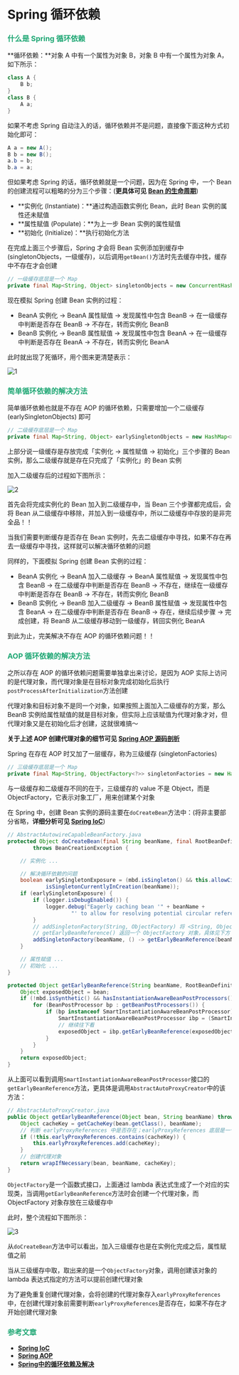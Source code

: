 # Spring 循环依赖

### <font color=#1FA774>什么是 Spring 循环依赖</font>

**循环依赖：**对象 A 中有一个属性为对象 B，对象 B 中有一个属性为对象 A，如下所示：

```java
class A {
    B b;
}
class B {
    A a;
}
```

如果不考虑 Spring 自动注入的话，循环依赖并不是问题，直接像下面这种方式初始化即可：

```java
A a = new A();
B b = new B();
a.b = b;
b.a = a;
```

但如果考虑 Spring 的话，循环依赖就是一个问题，因为在 Spring 中，一个 Bean 的创建流程可以粗略的分为三个步骤：(**更具体可见 [Bean 的生命周期](./Spring-IoC.html#bean-的生命周期)**)

- **实例化 (Instantiate)：**通过构造函数实例化 Bean，此时 Bean 实例的属性还未赋值
- **属性赋值 (Populate)：**为上一步 Bean 实例的属性赋值
- **初始化 (Initialize)：**执行初始化方法

在完成上面三个步骤后，Spring 才会将 Bean 实例添加到缓存中 (singletonObjects，一级缓存)，以后调用`getBean()`方法时先去缓存中找，缓存中不存在才会创建

```java
// 一级缓存底层是一个 Map
private final Map<String, Object> singletonObjects = new ConcurrentHashMap<>(256);
```

现在模拟 Spring 创建 Bean 实例的过程：

- BeanA 实例化 -> BeanA 属性赋值 -> 发现属性中包含 BeanB -> 在一级缓存中判断是否存在 BeanB -> 不存在，转而实例化 BeanB
- BeanB 实例化 -> BeanB 属性赋值 -> 发现属性中包含 BeanA -> 在一级缓存中判断是否存在 BeanA -> 不存在，转而实例化 BeanA

此时就出现了死循环，用个图来更清楚表示：

![1](https://cdn.jsdelivr.net/gh/LFool/new-image-hosting@master/20230619/0537361687124256oJMhqz1.svg)

### <font color=#1FA774>简单循环依赖的解决方法</font>

简单循环依赖也就是不存在 AOP 的循环依赖，只需要增加一个二级缓存 (earlySingletonObjects) 即可

```java
// 二级缓存底层是一个 Map
private final Map<String, Object> earlySingletonObjects = new HashMap<>(16);
```

上部分说一级缓存是存放完成「实例化 -> 属性赋值 -> 初始化」三个步骤的 Bean 实例，那么二级缓存就是存在只完成了「实例化」的 Bean 实例

加入二级缓存后的过程如下图所示：

![2](https://cdn.jsdelivr.net/gh/LFool/new-image-hosting@master/20230619/0548061687124886Bdn8IB2.svg)

首先会将完成实例化的 Bean 加入到二级缓存中，当 Bean 三个步骤都完成后，会将 Bean 从二级缓存中移除，并加入到一级缓存中，所以二级缓存中存放的是非完全品！！

当我们需要判断缓存是否存在 Bean 实例时，先去二级缓存中寻找，如果不存在再去一级缓存中寻找，这样就可以解决循环依赖的问题

同样的，下面模拟 Spring 创建 Bean 实例的过程：

- BeanA 实例化 -> BeanA 加入二级缓存 -> BeanA 属性赋值 -> 发现属性中包含 BeanB -> 在二级缓存中判断是否存在 BeanB -> 不存在，继续在一级缓存中判断是否存在 BeanB -> 不存在，转而实例化 BeanB
- BeanB 实例化 -> BeanB 加入二级缓存 -> BeanB 属性赋值 -> 发现属性中包含 BeanA -> 在二级缓存中判断是否存在 BeanB -> 存在，继续后续步骤 -> 完成创建，将 BeanB 从二级缓存移动到一级缓存，转回实例化 BeanA

到此为止，完美解决不存在 AOP 的循环依赖问题！！

### <font color=#1FA774>AOP 循环依赖的解决方法</font>

之所以存在 AOP 的循环依赖问题需要单独拿出来讨论，是因为 AOP 实际上访问的是代理对象，而代理对象是在目标对象完成初始化后执行`postProcessAfterInitialization`方法创建

代理对象和目标对象不是同一个对象，如果按照上面加入二级缓存的方案，那么 BeanB 实例给属性赋值的就是目标对象，但实际上应该赋值为代理对象才对，但代理对象又是在初始化后才创建，这就很难搞～

**关于上述 AOP 创建代理对象的细节可见 [Spring AOP 源码剖析](./Spring-AOP.html#spring-aop-源码剖析)**

Spring 在存在 AOP 时又加了一层缓存，称为三级缓存 (singletonFactories)

```java
// 三级缓存底层是一个 Map
private final Map<String, ObjectFactory<?>> singletonFactories = new HashMap<>(16);
```

与一级缓存和二级缓存不同的在于，三级缓存的 value 不是 Object，而是 ObjectFactory，它表示对象工厂，用来创建某个对象

在 Spring 中，创建 Bean 实例的源码主要在`doCreateBean`方法中：(将非主要部分省略，**详细分析可见 [Spring IoC](Spring-IoC.html)**)

```java
// AbstractAutowireCapableBeanFactory.java
protected Object doCreateBean(final String beanName, final RootBeanDefinition mbd, final @Nullable Object[] args)
        throws BeanCreationException {

    // 实例化 ...

    // 解决循环依赖的问题
    boolean earlySingletonExposure = (mbd.isSingleton() && this.allowCircularReferences &&
            isSingletonCurrentlyInCreation(beanName));
    if (earlySingletonExposure) {
        if (logger.isDebugEnabled()) {
            logger.debug("Eagerly caching bean '" + beanName +
                    "' to allow for resolving potential circular references");
        }
        // addSingletonFactory(String, ObjectFactory) 将 <String, ObjectFactory> 添加到 singletonFactories 中
        // getEarlyBeanReference() 返回一个 ObjectFactory 对象，具体见下方
        addSingletonFactory(beanName, () -> getEarlyBeanReference(beanName, mbd, bean));
    }

    // 属性赋值 ...
    // 初始化 ...
}

protected Object getEarlyBeanReference(String beanName, RootBeanDefinition mbd, Object bean) {
    Object exposedObject = bean;
    if (!mbd.isSynthetic() && hasInstantiationAwareBeanPostProcessors()) {
        for (BeanPostProcessor bp : getBeanPostProcessors()) {
            if (bp instanceof SmartInstantiationAwareBeanPostProcessor) {
                SmartInstantiationAwareBeanPostProcessor ibp = (SmartInstantiationAwareBeanPostProcessor) bp;
                // 继续往下看
                exposedObject = ibp.getEarlyBeanReference(exposedObject, beanName);
            }
        }
    }
    return exposedObject;
}
```

从上面可以看到调用`SmartInstantiationAwareBeanPostProcessor`接口的`getEarlyBeanReference`方法，更具体是调用`AbstractAutoProxyCreator`中的该方法：

```java
// AbstractAutoProxyCreator.java
public Object getEarlyBeanReference(Object bean, String beanName) throws BeansException {
    Object cacheKey = getCacheKey(bean.getClass(), beanName);
    // 判断 earlyProxyReferences 中是否存在；earlyProxyReferences 底层是一个 Map
    if (!this.earlyProxyReferences.contains(cacheKey)) {
        this.earlyProxyReferences.add(cacheKey);
    }
    // 创建代理对象
    return wrapIfNecessary(bean, beanName, cacheKey);
}
```

`ObjectFactory`是一个函数式接口，上面通过 lambda 表达式生成了一个对应的实现类，当调用`getEarlyBeanReference`方法时会创建一个代理对象，而 ObjectFactory 对象存放在三级缓存中

此时，整个流程如下图所示：

![3](https://cdn.jsdelivr.net/gh/LFool/new-image-hosting@master/20230619/0636121687127772gtLP1K3.svg)

从`doCreateBean`方法中可以看出，加入三级缓存也是在实例化完成之后，属性赋值之前

当从三级缓存中取，取出来的是一个`ObjectFactory`对象，调用创建该对象的 lambda 表达式指定的方法可以提前创建代理对象

为了避免重复创建代理对象，会将创建的代理对象存入`earlyProxyReferences`中，在创建代理对象前需要判断`earlyProxyReferences`是否存在，如果不存在才开始创建代理对象

### <font color=#1FA774>参考文章</font>

- **[Spring IoC](./Spring-IoC.html)**
- **[Spring AOP](./Spring-AOP.html)**
- **[Spring中的循环依赖及解决](https://juejin.cn/post/6985337310472568839)**